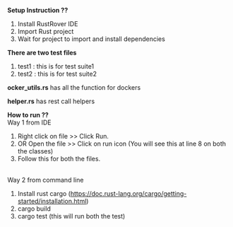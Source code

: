 <B>Setup Instruction ??</B>
1. Install RustRover IDE
2. Import Rust project
3. Wait for project to import and install dependencies

<B>There are two test files</B>
1. test1 : this is for test suite1
2. test2 : this is for test suite2

<B>ocker_utils.rs</B> has all the function for dockers

<B>helper.rs</B> has rest call helpers

<B>How to run ??</B>
<br>Way 1 from IDE
1. Right click on file >> Click Run.
2. OR Open the file >> Click on run icon (You will see this at line 8 on both the classes)
3. Follow this for both the files.

<br>Way 2 from command line
1. Install rust cargo (https://doc.rust-lang.org/cargo/getting-started/installation.html)
2. cargo build
3. cargo test (this will run both the test)